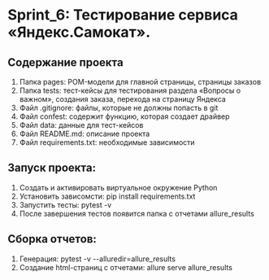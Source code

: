 # Sprint_6: Тестирование  сервиса «Яндекс.Самокат».

## Содержание проекта
1. Папка pages: POM-модели для главной страницы, страницы заказов
2. Папка tests: тест-кейсы для тестирования раздела  «Вопросы о важном», создания заказа, перехода на страницу Яндекса
3. Файл .gitignore: файлы, которые не должны попасть в git
4. Файл confest: содержит функцию, которая создает драйвер
5. Файл data: данные для тест-кейсов
6. Файл README.md: описание проекта
7. Файл requirements.txt: необходимые зависимости

## Запуск проекта:
1. Создать и активировать виртуальное окружение Python
2. Установить зависомсти: pip install requirements.txt
3. Запустить тесты: pytest -v
4. После завершения тестов появится папка с отчетами allure_results

## Сборка отчетов:
1. Генерация: pytest -v --alluredir=allure_results
2. Создание html-страниц с отчетами: allure serve allure_results